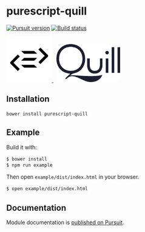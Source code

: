 # purescript-quill

[![Pursuit version](https://pursuit.purescript.org/packages/purescript-quill/badge)][docs]
[![Build status](https://travis-ci.org/jmackie4/purescript-quill.svg?branch=master)](https://travis-ci.org/jmackie4/purescript-quill)

<a href="http://purescript.org" title="Purescript">
    <img alt="Purescript Logo" src="img/purescript-logo.svg" height="120">
</a>
&nbsp;
<a href="https://quilljs.com/"  title="Quill">
    <img alt="Quill Logo" src="img/quilljs-logo.svg" height="100">
</a>

## Installation

```
bower install purescript-quill
```

## Example

Build it with:

```bash
$ bower install
$ npm run example
```

Then open `example/dist/index.html` in your browser.

```bash
$ open example/dist/index.html
```

## Documentation

Module documentation is [published on Pursuit][docs].

[docs]: http://pursuit.purescript.org/packages/purescript-quill
[quilljs]: https://quilljs.com/
